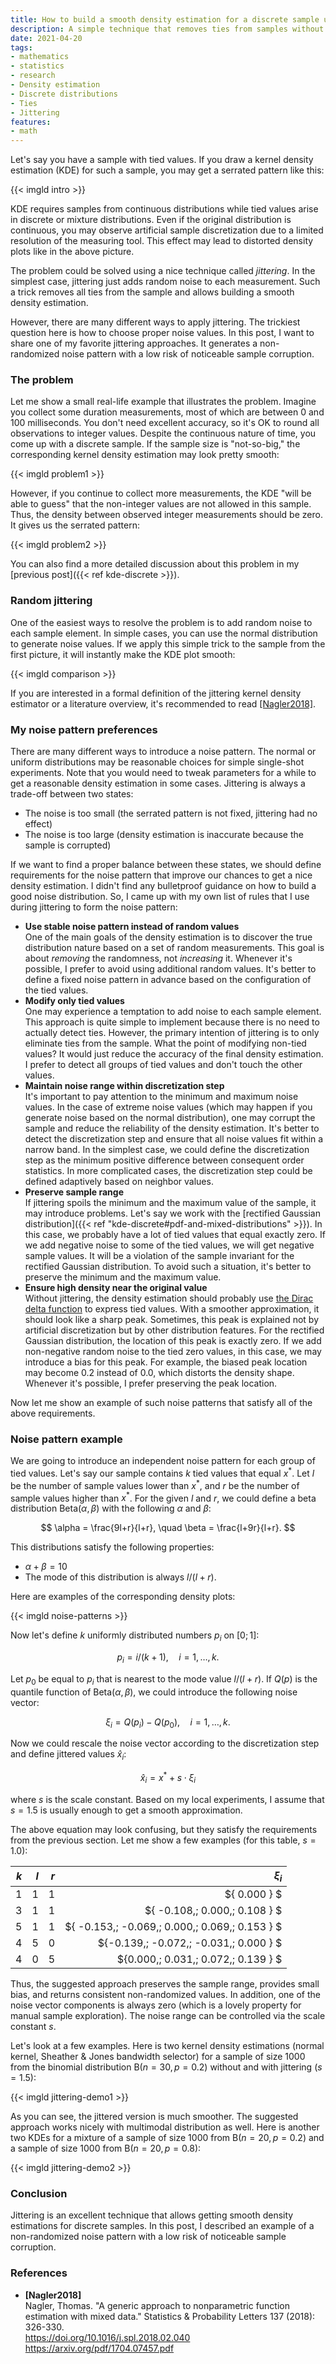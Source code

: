 ```yaml
---
title: How to build a smooth density estimation for a discrete sample using jittering
description: A simple technique that removes ties from samples without noticeable changes in density
date: 2021-04-20
tags:
- mathematics
- statistics
- research
- Density estimation
- Discrete distributions
- Ties
- Jittering
features:
- math
---
```


Let's say you have a sample with tied values.
If you draw a kernel density estimation (KDE) for such a sample,
  you may get a serrated pattern like this:

{{< imgld intro >}}

KDE requires samples from continuous distributions
  while tied values arise in discrete or mixture distributions.
Even if the original distribution is continuous,
  you may observe artificial sample discretization due to a limited resolution of the measuring tool.
This effect may lead to distorted density plots like in the above picture.

The problem could be solved using a nice technique called *jittering*.
In the simplest case, jittering just adds random noise to each measurement.
Such a trick removes all ties from the sample and allows building a smooth density estimation.

However, there are many different ways to apply jittering.
The trickiest question here is how to choose proper noise values.
In this post, I want to share one of my favorite jittering approaches.
It generates a non-randomized noise pattern with a low risk of noticeable sample corruption.

<!--more-->

### The problem

Let me show a small real-life example that illustrates the problem.
Imagine you collect some duration measurements, most of which are between 0 and 100 milliseconds.
You don't need excellent accuracy, so it's OK to round all observations to integer values.
Despite the continuous nature of time, you come up with a discrete sample.
If the sample size is "not-so-big," the corresponding kernel density estimation may look pretty smooth:

{{< imgld problem1 >}}

However, if you continue to collect more measurements,
  the KDE "will be able to guess" that the non-integer values are not allowed in this sample.
Thus, the density between observed integer measurements should be zero.
It gives us the serrated pattern:

{{< imgld problem2 >}}

You can also find a more detailed discussion about this problem in my [previous post]({{< ref kde-discrete >}}).

### Random jittering

One of the easiest ways to resolve the problem is to add random noise to each sample element.
In simple cases, you can use the normal distribution to generate noise values.
If we apply this simple trick to the sample from the first picture,
  it will instantly make the KDE plot smooth:

{{< imgld comparison >}}

If you are interested in a formal definition of the jittering kernel density estimator or a literature overview,
  it's recommended to read [[Nagler2018]](#Nagler2018).

### My noise pattern preferences

There are many different ways to introduce a noise pattern.
The normal or uniform distributions may be reasonable choices for simple single-shot experiments.
Note that you would need to tweak parameters for a while to get a reasonable density estimation in some cases.
Jittering is always a trade-off between two states:

* The noise is too small (the serrated pattern is not fixed, jittering had no effect)
* The noise is too large (density estimation is inaccurate because the sample is corrupted)

If we want to find a proper balance between these states, we should define requirements for the noise pattern
  that improve our chances to get a nice density estimation.
I didn't find any bulletproof guidance on how to build a good noise distribution.
So, I came up with my own list of rules that I use during jittering to form the noise pattern:

* **Use stable noise pattern instead of random values**  
  One of the main goals of the density estimation is to discover the true distribution nature
    based on a set of random measurements.
  This goal is about *removing* the randomness, not *increasing* it.
  Whenever it's possible, I prefer to avoid using additional random values.
  It's better to define a fixed noise pattern in advance based on the configuration of the tied values.
* **Modify only tied values**  
  One may experience a temptation to add noise to each sample element.
  This approach is quite simple to implement because there is no need to actually detect ties.
  However, the primary intention of jittering is to only eliminate ties from the sample.
  What the point of modifying non-tied values?
  It would just reduce the accuracy of the final density estimation.
  I prefer to detect all groups of tied values and don't touch the other values.
* **Maintain noise range within discretization step**  
  It's important to pay attention to the minimum and maximum noise values.
  In the case of extreme noise values (which may happen if you generate noise based on the normal distribution),
    one may corrupt the sample and reduce the reliability of the density estimation.
  It's better to detect the discretization step and ensure that all noise values fit within a narrow band.
  In the simplest case, we could define the discretization step as the minimum positive difference
    between consequent order statistics.
  In more complicated cases, the discretization step could be defined adaptively based on neighbor values.
* **Preserve sample range**  
  If jittering spoils the minimum and the maximum value of the sample, it may introduce problems.
  Let's say we work with the
    [rectified Gaussian distribution]({{< ref "kde-discrete#pdf-and-mixed-distributions" >}}).
  In this case, we probably have a lot of tied values that equal exactly zero.
  If we add negative noise to some of the tied values, we will get negative sample values.
  It will be a violation of the sample invariant for the rectified Gaussian distribution.
  To avoid such a situation, it's better to preserve the minimum and the maximum value.
* **Ensure high density near the original value**  
  Without jittering, the density estimation should probably use
    [the Dirac delta function](https://en.wikipedia.org/wiki/Dirac_delta_function) to express tied values.
  With a smoother approximation, it should look like a sharp peak.
  Sometimes, this peak is explained not by artificial discretization but by other distribution features.
  For the rectified Gaussian distribution, the location of this peak is exactly zero.
  If we add non-negative random noise to the tied zero values, in this case,
    we may introduce a bias for this peak.
  For example, the biased peak location may become 0.2 instead of 0.0, which distorts the density shape.
  Whenever it's possible, I prefer preserving the peak location.

Now let me show an example of such noise patterns that satisfy all of the above requirements.

### Noise pattern example

We are going to introduce an independent noise pattern for each group of tied values.
Let's say our sample contains $k$ tied values that equal $x^*$.
Let $l$ be the number of sample values lower than $x^*$, and $r$ be the number of sample values higher than $x^*$.
For the given $l$ and $r$,
  we could define a beta distribution $\textrm{Beta}(\alpha, \beta)$ with the following $\alpha$ and $\beta$:

$$
\alpha = \frac{9l+r}{l+r}, \quad \beta = \frac{l+9r}{l+r}.
$$

This distributions satisfy the following properties:

* $\alpha + \beta = 10$
* The mode of this distribution is always $l / (l + r)$.

Here are examples of the corresponding density plots:

{{< imgld noise-patterns >}}

Now let's define $k$ uniformly distributed numbers $p_i$ on $[0;1]$:

$$
p_i = i / (k + 1), \quad i = 1, \ldots, k.
$$

Let $p_0$ be equal to $p_i$ that is nearest to the mode value $l / (l + r)$.
If $Q(p)$ is the quantile function of $\textrm{Beta}(\alpha, \beta)$,
  we could introduce the following noise vector:

$$
\xi_i = Q(p_i) - Q(p_0), \quad i = 1, \ldots, k.
$$

Now we could rescale the noise vector according to the discretization step and define jittered values $\hat{x}_i$:

$$
\hat{x}_i = x^* + s \cdot \xi_i
$$

where $s$ is the scale constant.
Based on my local experiments, I assume that $s = 1.5$ is usually enough to get a smooth approximation.

The above equation may look confusing, but they satisfy the requirements from the previous section.
Let me show a few examples (for this table, $s = 1.0$):

|  $k$ |  $l$ |  $r$ |                                              $\xi_i$ |
| ---: | ---: | ---: | ---------------------------------------------------: |
|  $1$ |  $1$ |  $1$ |                                       $\{ 0.000 \} $ |
|  $3$ |  $1$ |  $1$ |                    $\{ -0.108,\; 0.000,\; 0.108 \} $ |
|  $5$ |  $1$ |  $1$ | $\{ -0.153,\; -0.069,\; 0.000,\; 0.069,\; 0.153 \} $ |
|  $4$ |  $5$ |  $0$ |          $\{-0.139,\; -0.072,\; -0.031,\; 0.000 \} $ |
|  $4$ |  $0$ |  $5$ |             $\{0.000,\; 0.031,\; 0.072,\; 0.139 \} $ |

Thus, the suggested approach
  preserves the sample range,
  provides small bias,
  and returns consistent non-randomized values.
In addition, one of the noise vector components is always zero (which is a lovely property for manual sample exploration).
The noise range can be controlled via the scale constant $s$.

Let's look at a few examples.
Here is two kernel density estimations (normal kernel, Sheather & Jones bandwidth selector)
  for a sample of size 1000 from the binomial distribution $\textrm{B}(n = 30, p = 0.2)$
  without and with jittering ($s = 1.5$):

{{< imgld jittering-demo1 >}}

As you can see, the jittered version is much smoother.
The suggested approach works nicely with multimodal distribution as well.
Here is another two KDEs for a mixture of
  a sample of size 1000 from $\textrm{B}(n = 20, p = 0.2)$ and
  a sample of size 1000 from $\textrm{B}(n = 20, p = 0.8)$:

{{< imgld jittering-demo2 >}}

### Conclusion

Jittering is an excellent technique that allows getting smooth density estimations for discrete samples.
In this post, I described an example of a non-randomized noise pattern with a low risk of noticeable sample corruption.

### References

* <b id=Nagler2018>[Nagler2018]</b>  
  Nagler, Thomas.
  "A generic approach to nonparametric function estimation with mixed data."
  Statistics & Probability Letters 137 (2018): 326-330.  
  https://doi.org/10.1016/j.spl.2018.02.040  
  https://arxiv.org/pdf/1704.07457.pdf